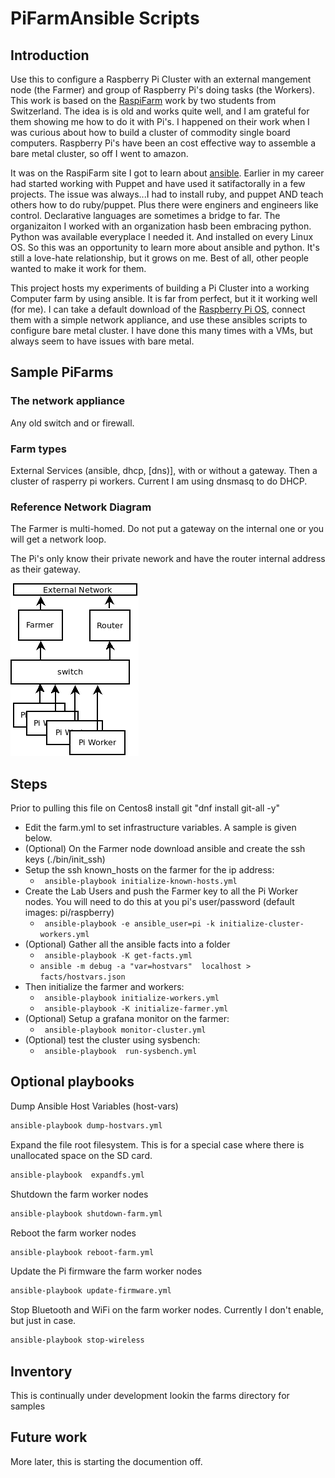 # PiFarmAnsible Scripts

## Introduction

Use this to configure a Raspberry Pi Cluster with an external mangement node (the Farmer) and group of Raspberry Pi's doing tasks (the Workers).
This work is based on the [RaspiFarm](https://raspi.farm/) work by two students from Switzerland. The idea is is old and works quite
well, and I am grateful for them showing me how to do it with Pi's. I happened on their work when I was curious about how to build a cluster of commodity single board computers.  Raspberry Pi's have been an cost effective way to assemble a bare metal cluster, so off I went to amazon.

It was on the RaspiFarm site I got to learn about [ansible](https://www.ansible.com/).  Earlier in my career had started working with Puppet and have used it satifactorally in a few projects.  The issue was always...I had to install ruby, and puppet AND teach others how to do ruby/puppet. Plus there were enginers and engineers like control.  Declarative languages are sometimes a bridge to far. The organizaiton I worked with an organization hasb been embracing python. Python was available everyplace I needed it.  And installed on every Linux OS. So this was an opportunity to learn more about ansible and python.  It's still a love-hate relationship, but it grows on me.  Best of all, other people wanted to make it work for them.</p>

This project hosts my experiments of building a Pi Cluster into a working Computer farm by using ansible.  It is far from perfect, but it it working well (for me). I can take a default download of the [Raspberry Pi OS](https://www.raspberrypi.org/software/operating-systems/), connect them with a simple network appliance, and use these ansibles scripts to configure bare metal cluster. I have done this many times with a VMs, but always seem to have issues with bare metal.</p>

## Sample PiFarms

### The network appliance

Any old switch and or firewall.

### Farm types

External Services (ansible, dhcp, [dns)], with or without a gateway.  Then a cluster of rasperry pi workers.
Current I am using dnsmasq to do DHCP.

### Reference Network Diagram

The Farmer is multi-homed.  Do not put a gateway on the internal one or you will get a network loop.

The Pi's only know their private nework and have the router internal address as their gateway.

![Reference image]( docs/images/ReferenceNetwork.png )

## Steps

Prior to pulling this file on Centos8 install git  "dnf install git-all -y"

- Edit the farm.yml to set infrastructure variables. A sample is given below.
- (Optional) On the Farmer node download ansible and create the ssh keys  (./bin/init_ssh)
- Setup the ssh known_hosts on the farmer for the ip address:
  - ``` ansible-playbook initialize-known-hosts.yml```
- Create the Lab Users and push the Farmer key to all the Pi Worker nodes. You will need to do this at you pi's user/password  (default images: pi/raspberry)
  - ``` ansible-playbook -e ansible_user=pi -k initialize-cluster-workers.yml```
- (Optional) Gather all the ansible facts into a folder
  - ``` ansible-playbook -K get-facts.yml```
  - ``` ansible -m debug -a "var=hostvars"  localhost > facts/hostvars.json ```
- Then initialize the farmer and workers:
  - ``` ansible-playbook initialize-workers.yml```
  - ``` ansible-playbook -K initialize-farmer.yml```
- (Optional) Setup a grafana monitor on the farmer:
  - ``` ansible-playbook monitor-cluster.yml```
- (Optional) test the cluster using sysbench:
  - ``` ansible-playbook  run-sysbench.yml```

## Optional playbooks

Dump Ansible Host Variables (host-vars)

```bash
ansible-playbook dump-hostvars.yml
```

Expand the file root filesystem.  This is for a special case where there is unallocated space on the SD card.

``` bash
ansible-playbook  expandfs.yml
```


Shutdown the farm worker nodes

```bash
ansible-playbook shutdown-farm.yml
```

Reboot the farm worker nodes

```bash
ansible-playbook reboot-farm.yml
```

Update the Pi firmware the farm worker nodes

```bash
ansible-playbook update-firmware.yml
```

Stop Bluetooth and WiFi on the farm worker nodes.  Currently I don't enable, but just in case.

```bash
ansible-playbook stop-wireless
```

## Inventory

This is continually under development  lookin the farms directory for samples


## Future work

More later, this is starting the documention off.

